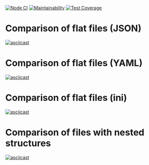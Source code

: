 [![Node CI](https://github.com/Bonamente/frontend-project-lvl2/workflows/Node%20CI/badge.svg)](https://github.com/Bonamente/frontend-project-lvl2/actions)
[![Maintainability](https://api.codeclimate.com/v1/badges/3cca3cd1da940cadbb74/maintainability)](https://codeclimate.com/github/Bonamente/frontend-project-lvl2/maintainability)
[![Test Coverage](https://api.codeclimate.com/v1/badges/3cca3cd1da940cadbb74/test_coverage)](https://codeclimate.com/github/Bonamente/frontend-project-lvl2/test_coverage)

# Comparison of flat files (JSON)
[![asciicast](https://asciinema.org/a/359161.svg)](https://asciinema.org/a/359161)

# Comparison of flat files (YAML)
[![asciicast](https://asciinema.org/a/359595.svg)](https://asciinema.org/a/359595)

# Comparison of flat files (ini)
[![asciicast](https://asciinema.org/a/359759.svg)](https://asciinema.org/a/359759)

# Comparison of files with nested structures
[![asciicast](https://asciinema.org/a/360621.svg)](https://asciinema.org/a/360621)